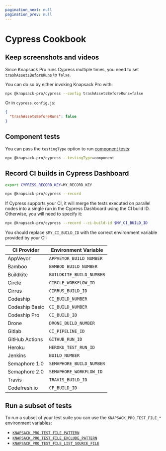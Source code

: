 ```yaml
---
pagination_next: null
pagination_prev: null
---
```


# Cypress Cookbook

## Keep screenshots and videos

Since Knapsack Pro runs Cypress multiple times, you need to set [`trashAssetsBeforeRuns`](https://docs.cypress.io/app/references/configuration#Screenshots) to `false`.

You can do so by either invoking Knapsack Pro with:

```bash
npx @knapsack-pro/cypress --config trashAssetsBeforeRuns=false
```

Or in `cypress.config.js`:

```json
{
  "trashAssetsBeforeRuns": false
}
```

## Component tests

You can pass the `testingType` option to run [component tests](https://docs.cypress.io/app/component-testing/get-started):

```bash
npx @knapsack-pro/cypress --testingType=component
```

## Record CI builds in Cypress Dashboard

```bash
export CYPRESS_RECORD_KEY=MY_RECORD_KEY

npx @knapsack-pro/cypress --record
```

If Cypress supports your CI, it will merge the tests executed on parallel nodes into a single run in the Cypress Dashboard using the CI build ID. Otherwise, you will need to specify it:

```bash
npx @knapsack-pro/cypress --record --ci-build-id $MY_CI_BUILD_ID
```

You should replace `$MY_CI_BUILD_ID` with the correct environment variable provided by your CI:

| CI Provider    | Environment Variable     |
| -------------- | ------------------------ |
| AppVeyor       | `APPVEYOR_BUILD_NUMBER`  |
| Bamboo         | `BAMBOO_BUILD_NUMBER`    |
| Buildkite      | `BUILDKITE_BUILD_NUMBER` |
| Circle         | `CIRCLE_WORKFLOW_ID`     |
| Cirrus         | `CIRRUS_BUILD_ID`        |
| Codeship       | `CI_BUILD_NUMBER`        |
| Codeship Basic | `CI_BUILD_NUMBER`        |
| Codeship Pro   | `CI_BUILD_ID`            |
| Drone          | `DRONE_BUILD_NUMBER`     |
| Gitlab         | `CI_PIPELINE_ID`         |
| GitHub Actions | `GITHUB_RUN_ID`          |
| Heroku         | `HEROKU_TEST_RUN_ID`     |
| Jenkins        | `BUILD_NUMBER`           |
| Semaphore 1.0  | `SEMAPHORE_BUILD_NUMBER` |
| Semaphore 2.0  | `SEMAPHORE_WORKFLOW_ID`  |
| Travis         | `TRAVIS_BUILD_ID`        |
| Codefresh.io   | `CF_BUILD_ID`            |

## Run a subset of tests

To run a subset of your test suite you can use the `KNAPSACK_PRO_TEST_FILE_*` environment variables:

- [`KNAPSACK_PRO_TEST_FILE_PATTERN`](reference.md#knapsack_pro_test_file_pattern)
- [`KNAPSACK_PRO_TEST_FILE_EXCLUDE_PATTERN`](reference.md#knapsack_pro_test_file_exclude_pattern)
- [`KNAPSACK_PRO_TEST_FILE_LIST_SOURCE_FILE`](reference.md#knapsack_pro_test_file_list_source_file)
